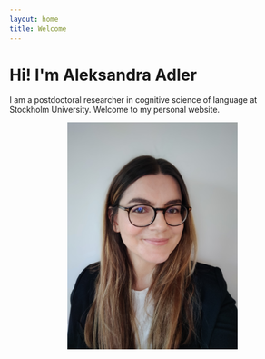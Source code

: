 ```yaml
---
layout: home
title: Welcome
---
```


# Hi! I'm Aleksandra Adler

I am a postdoctoral researcher in cognitive science of language at Stockholm University.
Welcome to my personal website.

<div style="text-align: center;">
  <img src="adler_tolk.jpg" alt="My Photo" width="300" height="400">
</div>
